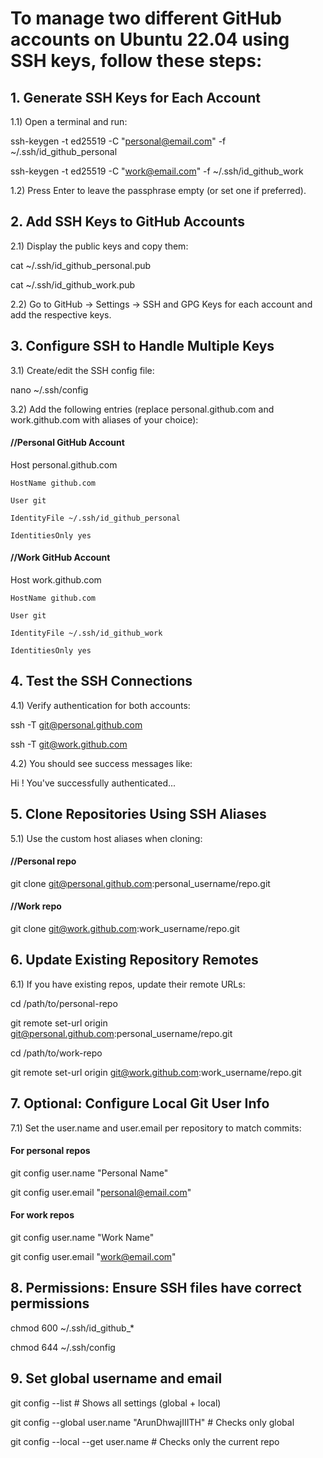 
# To manage two different GitHub accounts on Ubuntu 22.04 using SSH keys, follow these steps:

## 1. Generate SSH Keys for Each Account

1.1) Open a terminal and run:

ssh-keygen -t ed25519 -C "personal@email.com" -f ~/.ssh/id_github_personal

ssh-keygen -t ed25519 -C "work@email.com" -f ~/.ssh/id_github_work


1.2) Press Enter to leave the passphrase empty (or set one if preferred).


## 2. Add SSH Keys to GitHub Accounts

2.1) Display the public keys and copy them:

cat ~/.ssh/id_github_personal.pub

cat ~/.ssh/id_github_work.pub


2.2) Go to GitHub → Settings → SSH and GPG Keys for each account and add the respective keys.


## 3. Configure SSH to Handle Multiple Keys

3.1) Create/edit the SSH config file:

nano ~/.ssh/config


3.2) Add the following entries (replace personal.github.com and work.github.com with aliases of your choice):

#### //Personal GitHub Account

Host personal.github.com

    HostName github.com

    User git

    IdentityFile ~/.ssh/id_github_personal

    IdentitiesOnly yes


#### //Work GitHub Account

Host work.github.com

    HostName github.com

    User git

    IdentityFile ~/.ssh/id_github_work

    IdentitiesOnly yes


## 4. Test the SSH Connections

4.1) Verify authentication for both accounts:

ssh -T git@personal.github.com

ssh -T git@work.github.com


4.2) You should see success messages like:

Hi <username>! You've successfully authenticated...


## 5. Clone Repositories Using SSH Aliases

5.1) Use the custom host aliases when cloning:

#### //Personal repo

git clone git@personal.github.com:personal_username/repo.git


#### //Work repo

git clone git@work.github.com:work_username/repo.git


## 6. Update Existing Repository Remotes

6.1) If you have existing repos, update their remote URLs:


cd /path/to/personal-repo

git remote set-url origin git@personal.github.com:personal_username/repo.git


cd /path/to/work-repo

git remote set-url origin git@work.github.com:work_username/repo.git


## 7. Optional: Configure Local Git User Info

7.1) Set the user.name and user.email per repository to match commits:

#### For personal repos

git config user.name "Personal Name"

git config user.email "personal@email.com"


#### For work repos

git config user.name "Work Name"

git config user.email "work@email.com"


## 8. Permissions: Ensure SSH files have correct permissions

chmod 600 ~/.ssh/id_github_*

chmod 644 ~/.ssh/config


## 9. Set global username and email

git config --list  # Shows all settings (global + local)

git config --global user.name "ArunDhwajIIITH" # Checks only global

git config --local --get user.name   # Checks only the current repo


 
